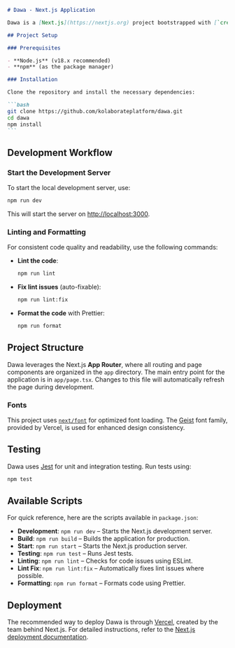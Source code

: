 ````markdown
# Dawa - Next.js Application

Dawa is a [Next.js](https://nextjs.org) project bootstrapped with [`create-next-app`](https://nextjs.org/docs/app/api-reference/cli/create-next-app), built with **TypeScript**, **Shadcn UI**, and **Jest** for testing. The project utilizes the **Next.js 15 App Router** to optimize and simplify page routing.

## Project Setup

### Prerequisites

- **Node.js** (v18.x recommended)
- **npm** (as the package manager)

### Installation

Clone the repository and install the necessary dependencies:

```bash
git clone https://github.com/kolaborateplatform/dawa.git
cd dawa
npm install
```
````

## Development Workflow

### Start the Development Server

To start the local development server, use:

```bash
npm run dev
```

This will start the server on [http://localhost:3000](http://localhost:3000).

### Linting and Formatting

For consistent code quality and readability, use the following commands:

- **Lint the code**:
  ```bash
  npm run lint
  ```
- **Fix lint issues** (auto-fixable):
  ```bash
  npm run lint:fix
  ```
- **Format the code** with Prettier:
  ```bash
  npm run format
  ```

## Project Structure

Dawa leverages the Next.js **App Router**, where all routing and page components are organized in the `app` directory. The main entry point for the application is in `app/page.tsx`. Changes to this file will automatically refresh the page during development.

### Fonts

This project uses [`next/font`](https://nextjs.org/docs/app/building-your-application/optimizing/fonts) for optimized font loading. The [Geist](https://vercel.com/font) font family, provided by Vercel, is used for enhanced design consistency.

## Testing

Dawa uses [Jest](https://jestjs.io/) for unit and integration testing. Run tests using:

```bash
npm test
```

## Available Scripts

For quick reference, here are the scripts available in `package.json`:

- **Development**: `npm run dev` – Starts the Next.js development server.
- **Build**: `npm run build` – Builds the application for production.
- **Start**: `npm run start` – Starts the Next.js production server.
- **Testing**: `npm run test` – Runs Jest tests.
- **Linting**: `npm run lint` – Checks for code issues using ESLint.
- **Lint Fix**: `npm run lint:fix` – Automatically fixes lint issues where possible.
- **Formatting**: `npm run format` – Formats code using Prettier.

## Deployment

The recommended way to deploy Dawa is through [Vercel](https://vercel.com), created by the team behind Next.js. For detailed instructions, refer to the [Next.js deployment documentation](https://nextjs.org/docs/app/building-your-application/deploying).
